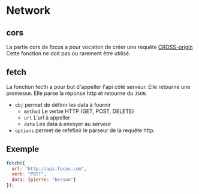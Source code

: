 # Network

## cors

La partie cors de focus a pour vocation de créer une requête [CROSS-origin](https://developer.mozilla.org/fr/docs/HTTP/Access_control_CORS)
Cette fonction ne doit pas ou rarement être utilisé.

## fetch

La fonction fecth a pour but d'appeller l'api côté serveur. Elle retourne une promesse. Elle parse la réponse http et retourne du `JSON`.
- `obj` permet de définir les data à fournir
  - `method` Le verbe HTTP (GET, POST, DELETE)
  - `url` L'url à appeller
  - `data` Les data à envoyer au serveur
- `options` permet de reféfinir le parseur de la requête http.

## Exemple

```javascript
fetch({
  url: "http://api.focus.com",
  verb: "POST",
  data: {pierre: "besson"}
});
```
